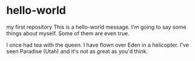 # hello-world
my first repository
This is a hello-world message. I'm going to say some things about myself. Some of them are even true. 

I once had tea with the queen. I have flown over Eden in a helicopter. I've seen Paradise (Utah) and it's not as great as you'd think.
